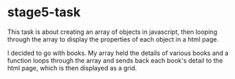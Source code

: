 # stage5-task
This task is about creating an array of objects in javascript, then looping through the array to display the properties of each object in a html page.

I decided to go with books. My array held the details of various books and a function loops through the array and sends back each book's detail to the html page, which is then displayed as a grid.
